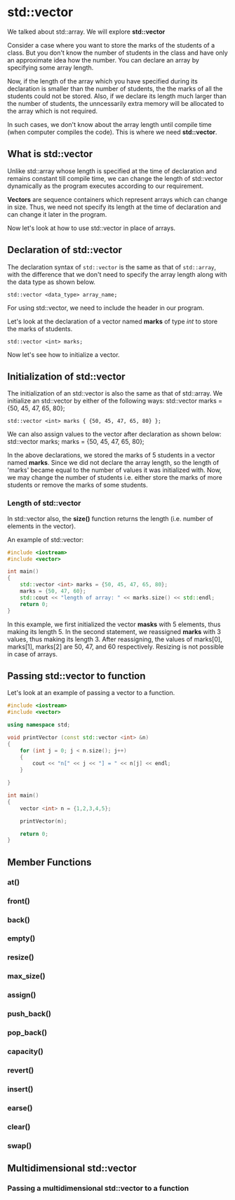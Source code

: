 # std::vector

We talked about std::array. We will explore __std::vector__

Consider a case where you want to store the marks of the students of a class. But you don't know the number of students in the class and have only an approximate idea how the number. You can declare an array by specifying some array length.

Now, if the length of the array which you have specified during its declaration is smaller than the number of students, the the marks of all the students could not be stored. Also, if we declare its length much larger than the number of students, the unncessarily extra memory will be allocated to the array which is not required.

In such cases, we don't know about the array length until compile time (when computer compiles the code). This is where we need __std::vector__.

## What is std::vector

Unlike std::array whose length is specified at the time of declaration and remains constant till compile time, we can change the length of std::vector dynamically as the program executes according to our requirement.

__Vectors__ are sequence containers which represent arrays which can change in size. Thus, we need not specify its length at the time of declaration and can change it later in the program.

Now let's look at how to use std::vector in place of arrays.

## Declaration of std::vector

The declaration syntax of `std::vector` is the same as that of `std::array`, with the difference that we don't need to specify the array length along with the data type as shown below.

    std::vector <data_type> array_name;

For using std::vector, we need to include the __<vector>__ header in our program.

Let's look at the declaration of a vector named __marks__ of type _int_ to store the marks of students.

    std::vector <int> marks;

Now let's see how to initialize a vector. 

## Initialization of std::vector

The initialization of an std::vector is also the same as that of std::array. We initialize an std::vector by either of the following ways:
    std::vector <int> marks = {50, 45, 47, 65, 80};

    std::vector <int> marks { {50, 45, 47, 65, 80} };

We can also assign values to the vector after declaration as shown below:
    std::vector <int> marks;
    marks = {50, 45, 47, 65, 80};

In the above declarations, we stored the marks of 5 students in a vector named __marks__. Since we did not declare the array length, so the length of 'marks' became equal to the number of values it was initialized with. Now, we may change the number of students i.e. either store the marks of more students or remove the marks of some students.

### Length of std::vector

In std::vector also, the __size()__ function returns the length (i.e. number of elements in the vector).

An example of std::vector:

```c++
#include <iostream>
#include <vector>

int main()
{
    std::vector <int> marks = {50, 45, 47, 65, 80};
    marks = {50, 47, 60};
    std::cout << "length of array: " << marks.size() << std::endl;
    return 0;
}
```

In this example, we first initialized the vector __masks__ with 5 elements, thus making its length 5. In the second statement, we reassigned __marks__ with 3 values, thus making its length 3. After reassigning, the values of marks[0], marks[1], marks[2] are 50, 47, and 60 respectively. Resizing is not possible in case of arrays.

## Passing std::vector to function

Let's look at an example of passing a vector to a function.

```c++
#include <iostream>
#include <vector>

using namespace std;

void printVector (const std::vector <int> &n)
{
    for (int j = 0; j < n.size(); j++)
    {
        cout << "n[" << j << "] = " << n[j] << endl;
    }

}

int main()
{
    vector <int> n = {1,2,3,4,5};

    printVector(n);

    return 0;
}
```

## Member Functions

### at()

### front()

### back()

### empty()

### resize()

### max_size()

### assign()

### push_back()

### pop_back()

### capacity()

### revert()

### insert()

### earse()

### clear()

### swap()

## Multidimensional std::vector

### Passing a multidimensional std::vector to a function